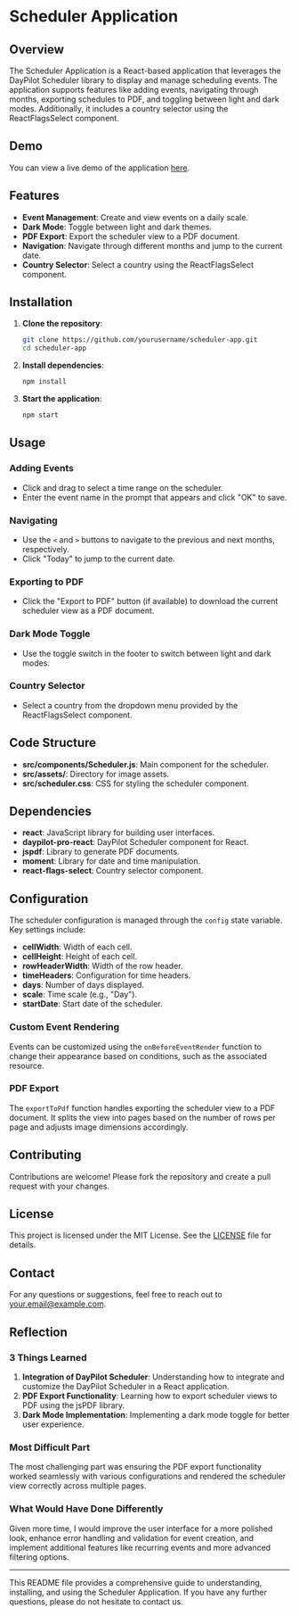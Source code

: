# Scheduler Application

## Overview

The Scheduler Application is a React-based application that leverages the DayPilot Scheduler library to display and manage scheduling events. The application supports features like adding events, navigating through months, exporting schedules to PDF, and toggling between light and dark modes. Additionally, it includes a country selector using the ReactFlagsSelect component.

## Demo

You can view a live demo of the application [here](https://scheduler-react-khushi.netlify.app).

## Features

- **Event Management**: Create and view events on a daily scale.
- **Dark Mode**: Toggle between light and dark themes.
- **PDF Export**: Export the scheduler view to a PDF document.
- **Navigation**: Navigate through different months and jump to the current date.
- **Country Selector**: Select a country using the ReactFlagsSelect component.

## Installation

1. **Clone the repository**:
   ```sh
   git clone https://github.com/yourusername/scheduler-app.git
   cd scheduler-app
   ```

2. **Install dependencies**:
   ```sh
   npm install
   ```

3. **Start the application**:
   ```sh
   npm start
   ```

## Usage

### Adding Events

- Click and drag to select a time range on the scheduler.
- Enter the event name in the prompt that appears and click "OK" to save.

### Navigating

- Use the `<` and `>` buttons to navigate to the previous and next months, respectively.
- Click "Today" to jump to the current date.

### Exporting to PDF

- Click the "Export to PDF" button (if available) to download the current scheduler view as a PDF document.

### Dark Mode Toggle

- Use the toggle switch in the footer to switch between light and dark modes.

### Country Selector

- Select a country from the dropdown menu provided by the ReactFlagsSelect component.

## Code Structure

- **src/components/Scheduler.js**: Main component for the scheduler.
- **src/assets/**: Directory for image assets.
- **src/scheduler.css**: CSS for styling the scheduler component.

## Dependencies

- **react**: JavaScript library for building user interfaces.
- **daypilot-pro-react**: DayPilot Scheduler component for React.
- **jspdf**: Library to generate PDF documents.
- **moment**: Library for date and time manipulation.
- **react-flags-select**: Country selector component.

## Configuration

The scheduler configuration is managed through the `config` state variable. Key settings include:

- **cellWidth**: Width of each cell.
- **cellHeight**: Height of each cell.
- **rowHeaderWidth**: Width of the row header.
- **timeHeaders**: Configuration for time headers.
- **days**: Number of days displayed.
- **scale**: Time scale (e.g., "Day").
- **startDate**: Start date of the scheduler.

### Custom Event Rendering

Events can be customized using the `onBeforeEventRender` function to change their appearance based on conditions, such as the associated resource.

### PDF Export

The `exportToPdf` function handles exporting the scheduler view to a PDF document. It splits the view into pages based on the number of rows per page and adjusts image dimensions accordingly.

## Contributing

Contributions are welcome! Please fork the repository and create a pull request with your changes.

## License

This project is licensed under the MIT License. See the [LICENSE](LICENSE) file for details.

## Contact

For any questions or suggestions, feel free to reach out to [your.email@example.com](mailto:your.email@example.com).

## Reflection

### 3 Things Learned

1. **Integration of DayPilot Scheduler**: Understanding how to integrate and customize the DayPilot Scheduler in a React application.
2. **PDF Export Functionality**: Learning how to export scheduler views to PDF using the jsPDF library.
3. **Dark Mode Implementation**: Implementing a dark mode toggle for better user experience.

### Most Difficult Part

The most challenging part was ensuring the PDF export functionality worked seamlessly with various configurations and rendered the scheduler view correctly across multiple pages.

### What Would Have Done Differently

Given more time, I would improve the user interface for a more polished look, enhance error handling and validation for event creation, and implement additional features like recurring events and more advanced filtering options.

---

This README file provides a comprehensive guide to understanding, installing, and using the Scheduler Application. If you have any further questions, please do not hesitate to contact us.